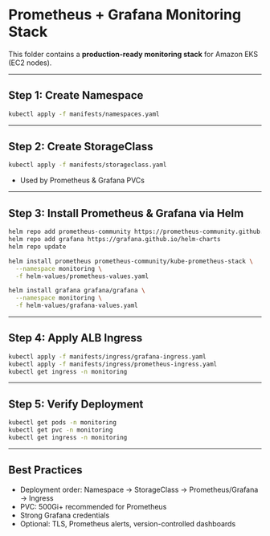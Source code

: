 # Prometheus + Grafana Monitoring Stack

This folder contains a **production-ready monitoring stack** for Amazon EKS (EC2 nodes).

---

## **Step 1: Create Namespace**

```bash
kubectl apply -f manifests/namespaces.yaml
```

---

## **Step 2: Create StorageClass**

```bash
kubectl apply -f manifests/storageclass.yaml
```

- Used by Prometheus & Grafana PVCs

---

## **Step 3: Install Prometheus & Grafana via Helm**

```bash
helm repo add prometheus-community https://prometheus-community.github.io/helm-charts
helm repo add grafana https://grafana.github.io/helm-charts
helm repo update

helm install prometheus prometheus-community/kube-prometheus-stack \
  --namespace monitoring \
  -f helm-values/prometheus-values.yaml

helm install grafana grafana/grafana \
  --namespace monitoring \
  -f helm-values/grafana-values.yaml
```

---

## **Step 4: Apply ALB Ingress**

```bash
kubectl apply -f manifests/ingress/grafana-ingress.yaml
kubectl apply -f manifests/ingress/prometheus-ingress.yaml
kubectl get ingress -n monitoring
```

---

## **Step 5: Verify Deployment**

```bash
kubectl get pods -n monitoring
kubectl get pvc -n monitoring
kubectl get ingress -n monitoring
```

---

## **Best Practices**

- Deployment order: Namespace → StorageClass → Prometheus/Grafana → Ingress
- PVC: 500Gi+ recommended for Prometheus
- Strong Grafana credentials
- Optional: TLS, Prometheus alerts, version-controlled dashboards
